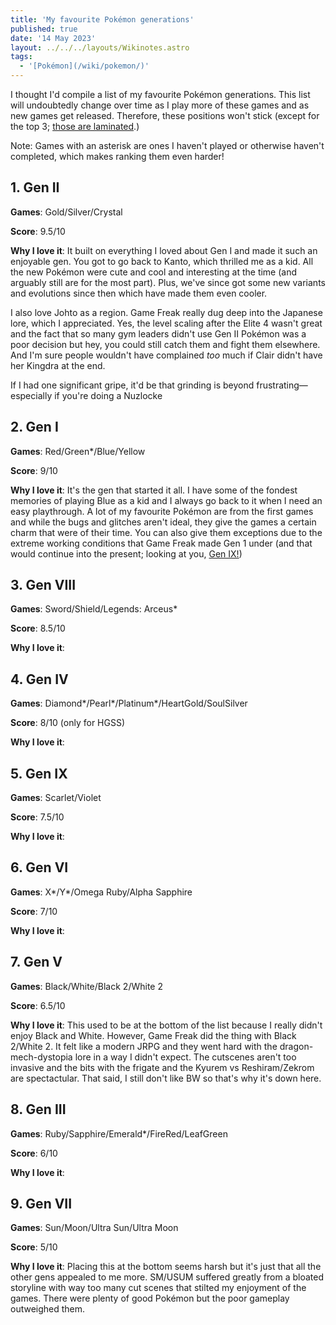 ```yaml
---
title: 'My favourite Pokémon generations'
published: true
date: '14 May 2023'
layout: ../../../layouts/Wikinotes.astro
tags:
  - '[Pokémon](/wiki/pokemon/)'
---
```


I thought I'd compile a list of my favourite Pokémon generations. This list will undoubtedly change over time as I play more of these games and as new games get released. Therefore, these positions won't stick (except for the top 3; [those are laminated](https://www.youtube.com/watch?v=vOWAggYhgHQ).)

Note: Games with an asterisk are ones I haven't played or otherwise haven't completed, which makes ranking them even harder!

## 1. Gen II

**Games**: Gold/Silver/Crystal

**Score**: 9.5/10

**Why I love it**: It built on everything I loved about Gen I and made it such an enjoyable gen. You got to go back to Kanto, which thrilled me as a kid. All the new Pokémon were cute and cool and interesting at the time (and arguably still are for the most part). Plus, we've since got some new variants and evolutions since then which have made them even cooler.

I also love Johto as a region. Game Freak really dug deep into the Japanese lore, which I appreciated. Yes, the level scaling after the Elite 4 wasn't great and the fact that so many gym leaders didn't use Gen II Pokémon was a poor decision but hey, you could still catch them and fight them elsewhere. And I'm sure people wouldn't have complained *too* much if Clair didn't have her Kingdra at the end.

If I had one significant gripe, it'd be that grinding is beyond frustrating&mdash;especially if you're doing a Nuzlocke

## 2. Gen I

**Games**: Red/Green*/Blue/Yellow

**Score**: 9/10

**Why I love it**: It's the gen that started it all. I have some of the fondest memories of playing Blue as a kid and I always go back to it when I need an easy playthrough. A lot of my favourite Pokémon are from the first games and while the bugs and glitches aren't ideal, they give the games a certain charm that were of their time. You can also give them exceptions due to the extreme working conditions that Game Freak made Gen 1 under (and that would continue into the present; looking at you, [Gen IX!](#6-gen-ix))

## 3. Gen VIII

**Games**: Sword/Shield/Legends: Arceus*

**Score**: 8.5/10

**Why I love it**: 

## 4. Gen IV

**Games**: Diamond*/Pearl*/Platinum*/HeartGold/SoulSilver

**Score**: 8/10 (only for HGSS)

**Why I love it**:

## 5. Gen IX 

**Games**: Scarlet/Violet

**Score**: 7.5/10

**Why I love it**:

## 6. Gen VI 

**Games**: X*/Y*/Omega Ruby/Alpha Sapphire

**Score**: 7/10

**Why I love it**: 

## 7. Gen V

**Games**: Black/White/Black 2/White 2

**Score**: 6.5/10

**Why I love it**: This used to be at the bottom of the list because I really didn't enjoy Black and White. However, Game Freak did the thing with Black 2/White 2. It felt like a modern JRPG and they went hard with the dragon-mech-dystopia lore in a way I didn't expect. The cutscenes aren't too invasive and the bits with the frigate and the Kyurem vs Reshiram/Zekrom are spectactular. That said, I still don't like BW so that's why it's down here.

## 8. Gen III

**Games**: Ruby/Sapphire/Emerald*/FireRed/LeafGreen

**Score**: 6/10

**Why I love it**:

## 9. Gen VII

**Games**: Sun/Moon/Ultra Sun/Ultra Moon

**Score**: 5/10

**Why I love it**: Placing this at the bottom seems harsh but it's just that all the other gens appealed to me more. SM/USUM suffered greatly from a bloated storyline with way too many cut scenes that stilted my enjoyment of the games. There were plenty of good Pokémon but the poor gameplay outweighed them.